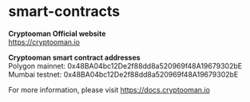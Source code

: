 # smart-contracts
**Cryptooman Official website**<br />
https://cryptooman.io

**Cryptooman smart contract addresses**<br />
Polygon mainnet: 0x48BA04bc12De2f88dd8a520969f48A19679302bE<br />
Mumbai testnet: 0x48BA04bc12De2f88dd8a520969f48A19679302bE<br />

For more information, please visit https://docs.cryptooman.io

